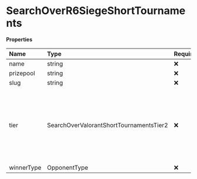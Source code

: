 # SearchOverR6SiegeShortTournaments

**Properties**

| Name       | Type                                    | Required | Description                                                                                                  |
| :--------- | :-------------------------------------- | :------- | :----------------------------------------------------------------------------------------------------------- |
| name       | string                                  | ❌       |                                                                                                              |
| prizepool  | string                                  | ❌       |                                                                                                              |
| slug       | string                                  | ❌       |                                                                                                              |
| tier       | SearchOverValorantShortTournamentsTier2 | ❌       | The tier of the tournament, ranging from 'S' to 'Unranked'. Ranking 'S' > 'A' > 'B' > 'C' > 'D' > 'Unranked' |
| winnerType | OpponentType                            | ❌       |                                                                                                              |
